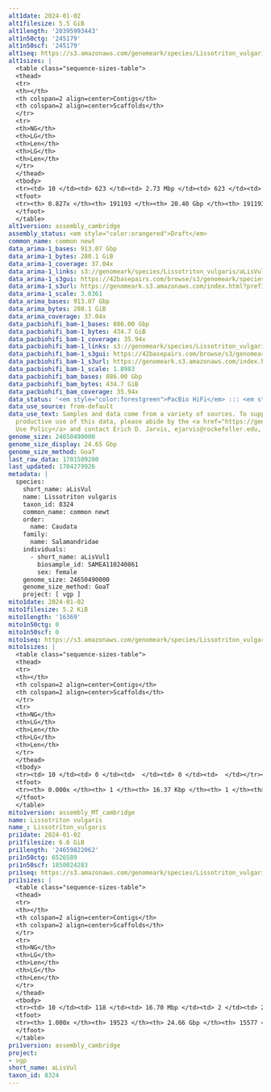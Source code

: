 ```yaml
---
alt1date: 2024-01-02
alt1filesize: 5.5 GiB
alt1length: '20395993443'
alt1n50ctg: '245179'
alt1n50scf: '245179'
alt1seq: https://s3.amazonaws.com/genomeark/species/Lissotriton_vulgaris/aLisVul1/assembly_cambridge/aLisVul1.alt.asm.20240102.fasta.gz
alt1sizes: |
  <table class="sequence-sizes-table">
  <thead>
  <tr>
  <th></th>
  <th colspan=2 align=center>Contigs</th>
  <th colspan=2 align=center>Scaffolds</th>
  </tr>
  <tr>
  <th>NG</th>
  <th>LG</th>
  <th>Len</th>
  <th>LG</th>
  <th>Len</th>
  </tr>
  </thead>
  <tbody>
  <tr><td> 10 </td><td> 623 </td><td> 2.73 Mbp </td><td> 623 </td><td> 2.73 Mbp </td></tr><tr><td> 20 </td><td> 1789 </td><td> 1.67 Mbp </td><td> 1789 </td><td> 1.67 Mbp </td></tr><tr><td> 30 </td><td> 3648 </td><td> 1.07 Mbp </td><td> 3648 </td><td> 1.07 Mbp </td></tr><tr><td> 40 </td><td> 6697 </td><td> 0.61 Mbp </td><td> 6697 </td><td> 0.61 Mbp </td></tr><tr style="background-color:#cccccc;"><td> 50 </td><td> 12906 </td><td> 245.18 Kbp </td><td> 12906 </td><td> 245.18 Kbp </td></tr><tr><td> 60 </td><td> 33291 </td><td> 78.40 Kbp </td><td> 33291 </td><td> 78.40 Kbp </td></tr><tr><td> 70 </td><td> 76787 </td><td> 43.21 Kbp </td><td> 76787 </td><td> 43.21 Kbp </td></tr><tr><td> 80 </td><td> 152360 </td><td> 23.65 Kbp </td><td> 152360 </td><td> 23.65 Kbp </td></tr><tr><td> 90 </td><td> 0 </td><td>  </td><td> 0 </td><td>  </td></tr><tr><td> 100 </td><td> 0 </td><td>  </td><td> 0 </td><td>  </td></tr></tbody>
  <tfoot>
  <tr><th> 0.827x </th><th> 191193 </th><th> 20.40 Gbp </th><th> 191193 </th><th> 20.40 Gbp </th></tr>
  </tfoot>
  </table>
alt1version: assembly_cambridge
assembly_status: <em style="color:orangered">Draft</em>
common_name: common newt
data_arima-1_bases: 913.07 Gbp
data_arima-1_bytes: 280.1 GiB
data_arima-1_coverage: 37.04x
data_arima-1_links: s3://genomeark/species/Lissotriton_vulgaris/aLisVul1/genomic_data/arima/<br>
data_arima-1_s3gui: https://42basepairs.com/browse/s3/genomeark/species/Lissotriton_vulgaris/aLisVul1/genomic_data/arima/
data_arima-1_s3url: https://genomeark.s3.amazonaws.com/index.html?prefix=species/Lissotriton_vulgaris/aLisVul1/genomic_data/arima/
data_arima-1_scale: 3.0361
data_arima_bases: 913.07 Gbp
data_arima_bytes: 280.1 GiB
data_arima_coverage: 37.04x
data_pacbiohifi_bam-1_bases: 886.00 Gbp
data_pacbiohifi_bam-1_bytes: 434.7 GiB
data_pacbiohifi_bam-1_coverage: 35.94x
data_pacbiohifi_bam-1_links: s3://genomeark/species/Lissotriton_vulgaris/aLisVul1/genomic_data/pacbio_hifi/<br>
data_pacbiohifi_bam-1_s3gui: https://42basepairs.com/browse/s3/genomeark/species/Lissotriton_vulgaris/aLisVul1/genomic_data/pacbio_hifi/
data_pacbiohifi_bam-1_s3url: https://genomeark.s3.amazonaws.com/index.html?prefix=species/Lissotriton_vulgaris/aLisVul1/genomic_data/pacbio_hifi/
data_pacbiohifi_bam-1_scale: 1.8983
data_pacbiohifi_bam_bases: 886.00 Gbp
data_pacbiohifi_bam_bytes: 434.7 GiB
data_pacbiohifi_bam_coverage: 35.94x
data_status: '<em style="color:forestgreen">PacBio HiFi</em> ::: <em style="color:forestgreen">Arima</em>'
data_use_source: from-default
data_use_text: Samples and data come from a variety of sources. To support fair and
  productive use of this data, please abide by the <a href="https://genome10k.soe.ucsc.edu/data-use-policies/">Data
  Use Policy</a> and contact Erich D. Jarvis, ejarvis@rockefeller.edu, with any questions.
genome_size: 24650490000
genome_size_display: 24.65 Gbp
genome_size_method: GoaT
last_raw_data: 1701509200
last_updated: 1704279926
metadata: |
  species:
    short_name: aLisVul
    name: Lissotriton vulgaris
    taxon_id: 8324
    common_name: common newt
    order:
      name: Caudata
    family:
      name: Salamandridae
    individuals:
      - short_name: aLisVul1
        biosample_id: SAMEA110240861
        sex: female
    genome_size: 24650490000
    genome_size_method: GoaT
    project: [ vgp ]
mito1date: 2024-01-02
mito1filesize: 5.2 KiB
mito1length: '16369'
mito1n50ctg: 0
mito1n50scf: 0
mito1seq: https://s3.amazonaws.com/genomeark/species/Lissotriton_vulgaris/aLisVul1/assembly_MT_cambridge/aLisVul1.MT.20240102.fasta.gz
mito1sizes: |
  <table class="sequence-sizes-table">
  <thead>
  <tr>
  <th></th>
  <th colspan=2 align=center>Contigs</th>
  <th colspan=2 align=center>Scaffolds</th>
  </tr>
  <tr>
  <th>NG</th>
  <th>LG</th>
  <th>Len</th>
  <th>LG</th>
  <th>Len</th>
  </tr>
  </thead>
  <tbody>
  <tr><td> 10 </td><td> 0 </td><td>  </td><td> 0 </td><td>  </td></tr><tr><td> 20 </td><td> 0 </td><td>  </td><td> 0 </td><td>  </td></tr><tr><td> 30 </td><td> 0 </td><td>  </td><td> 0 </td><td>  </td></tr><tr><td> 40 </td><td> 0 </td><td>  </td><td> 0 </td><td>  </td></tr><tr style="background-color:#cccccc;"><td> 50 </td><td> 0 </td><td style="background-color:#ff8888;">  </td><td> 0 </td><td style="background-color:#ff8888;">  </td></tr><tr><td> 60 </td><td> 0 </td><td>  </td><td> 0 </td><td>  </td></tr><tr><td> 70 </td><td> 0 </td><td>  </td><td> 0 </td><td>  </td></tr><tr><td> 80 </td><td> 0 </td><td>  </td><td> 0 </td><td>  </td></tr><tr><td> 90 </td><td> 0 </td><td>  </td><td> 0 </td><td>  </td></tr><tr><td> 100 </td><td> 0 </td><td>  </td><td> 0 </td><td>  </td></tr></tbody>
  <tfoot>
  <tr><th> 0.000x </th><th> 1 </th><th> 16.37 Kbp </th><th> 1 </th><th> 16.37 Kbp </th></tr>
  </tfoot>
  </table>
mito1version: assembly_MT_cambridge
name: Lissotriton vulgaris
name_: Lissotriton_vulgaris
pri1date: 2024-01-02
pri1filesize: 6.6 GiB
pri1length: '24659822062'
pri1n50ctg: 6526589
pri1n50scf: 1850024283
pri1seq: https://s3.amazonaws.com/genomeark/species/Lissotriton_vulgaris/aLisVul1/assembly_cambridge/aLisVul1.pri.asm.20240102.fasta.gz
pri1sizes: |
  <table class="sequence-sizes-table">
  <thead>
  <tr>
  <th></th>
  <th colspan=2 align=center>Contigs</th>
  <th colspan=2 align=center>Scaffolds</th>
  </tr>
  <tr>
  <th>NG</th>
  <th>LG</th>
  <th>Len</th>
  <th>LG</th>
  <th>Len</th>
  </tr>
  </thead>
  <tbody>
  <tr><td> 10 </td><td> 118 </td><td> 16.70 Mbp </td><td> 2 </td><td> 2.34 Gbp </td></tr><tr><td> 20 </td><td> 291 </td><td> 12.40 Mbp </td><td> 3 </td><td> 2.27 Gbp </td></tr><tr><td> 30 </td><td> 514 </td><td> 9.94 Mbp </td><td> 4 </td><td> 2.14 Gbp </td></tr><tr><td> 40 </td><td> 789 </td><td> 8.14 Mbp </td><td> 5 </td><td> 2.01 Gbp </td></tr><tr style="background-color:#cccccc;"><td> 50 </td><td> 1127 </td><td style="background-color:#88ff88;"> 6.53 Mbp </td><td> 6 </td><td style="background-color:#88ff88;"> 1.85 Gbp </td></tr><tr><td> 60 </td><td> 1556 </td><td> 5.04 Mbp </td><td> 8 </td><td> 1.52 Gbp </td></tr><tr><td> 70 </td><td> 2128 </td><td> 3.69 Mbp </td><td> 9 </td><td> 1.22 Gbp </td></tr><tr><td> 80 </td><td> 2946 </td><td> 2.44 Mbp </td><td> 12 </td><td> 0.76 Gbp </td></tr><tr><td> 90 </td><td> 4444 </td><td> 1.09 Mbp </td><td> 506 </td><td> 1.22 Mbp </td></tr><tr><td> 100 </td><td> 18459 </td><td> 15.30 Kbp </td><td> 14462 </td><td> 15.60 Kbp </td></tr></tbody>
  <tfoot>
  <tr><th> 1.000x </th><th> 19523 </th><th> 24.66 Gbp </th><th> 15577 </th><th> 24.66 Gbp </th></tr>
  </tfoot>
  </table>
pri1version: assembly_cambridge
project:
- vgp
short_name: aLisVul
taxon_id: 8324
---
```

